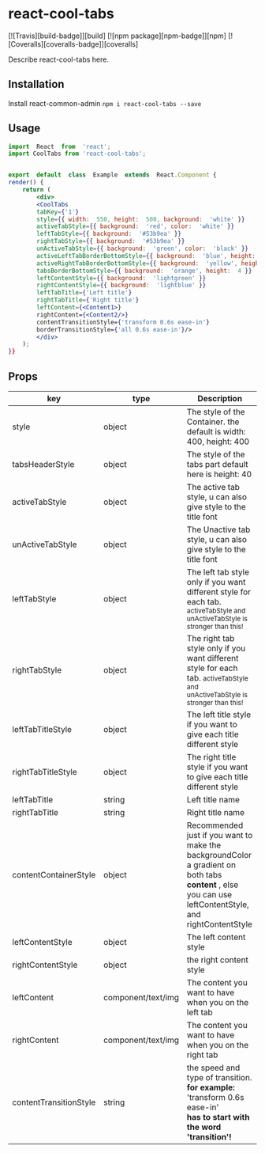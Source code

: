 # react-cool-tabs

[![Travis][build-badge]][build]
[![npm package][npm-badge]][npm]
[![Coveralls][coveralls-badge]][coveralls]

Describe react-cool-tabs here.

## Installation

 Install react-common-admin
	```
npm i react-cool-tabs --save
	```



## Usage

```jsx
import  React  from  'react';
import CoolTabs from 'react-cool-tabs';


export  default  class  Example  extends  React.Component {
render() {
	return (
		<div>
        <CoolTabs
		tabKey={'1'}
		style={{ width:  550, height:  500, background:  'white' }}
		activeTabStyle={{ background:  'red', color:  'white' }}
		leftTabStyle={{ background:  '#53b9ea' }}
		rightTabStyle={{ background:  '#53b9ea' }}
		unActiveTabStyle={{ background:  'green', color:  'black' }}
		activeLeftTabBorderBottomStyle={{ background:  'blue', height:  4 }}
		activeRightTabBorderBottomStyle={{ background:  'yellow', height:  4 }}
		tabsBorderBottomStyle={{ background:  'orange', height:  4 }}
		leftContentStyle={{ background:  'lightgreen' }}
		rightContentStyle={{ background:  'lightblue' }}
		leftTabTitle={'Left title'}
		rightTabTitle={'Right title'}
		leftContent={<Content1>}
		rightContent={<Content2/>}
		contentTransitionStyle={'transform 0.6s ease-in'}
		borderTransitionStyle={'all 0.6s ease-in'}/>
		</div>
	);
}}
```

## Props
| key | type | Description|
|-----|--|--|
|style|object|The style of the Container.  the default is width: 400, height: 400|
|tabsHeaderStyle|object|The style of the tabs part default here is height: 40|
|activeTabStyle|object|The active tab style, u can also give style to the title font|
unActiveTabStyle|object| The Unactive tab style, u can also give style to the title font
leftTabStyle|object| The left tab style only if you want different style for each tab. <small>activeTabStyle and unActiveTabStyle is stronger than this!</small>| 
rightTabStyle|object| The right tab style only if you want different style for each tab. <small>activeTabStyle and unActiveTabStyle is stronger than this!</small>| 
leftTabTitleStyle|object|The left title style if you want to give each title different style
rightTabTitleStyle|object|The right title style if you want to give each title different style
leftTabTitle|string|Left title name
rightTabTitle|string|Right title name
contentContainerStyle|object| Recommended just if you want to make the backgroundColor a gradient on both tabs **content** , else you can use leftContentStyle, and rightContentStyle
leftContentStyle|object|The left content style|
rightContentStyle|object|the right content style|
leftContent|component/text/img|The content you want to have when you on the left tab|
rightContent|component/text/img|The content you want to have when you on the right tab|
contentTransitionStyle|string|the speed and type of transition.<br />**for example:** 'transform 0.6s ease-in' <br />**has to start with the word 'transition'!**|
